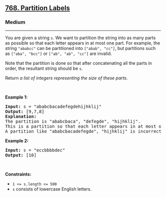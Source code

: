 <h2><a href="https://leetcode.com/problems/partition-labels/?envType=daily-question&envId=2025-03-30">768. Partition Labels</a></h2><h3>Medium</h3><hr><p>You are given a string <code>s</code>. We want to partition the string into as many parts as possible so that each letter appears in at most one part. For example, the string <code>&quot;ababcc&quot;</code> can be partitioned into <code>[&quot;abab&quot;, &quot;cc&quot;]</code>, but partitions such as <code>[&quot;aba&quot;, &quot;bcc&quot;]</code> or <code>[&quot;ab&quot;, &quot;ab&quot;, &quot;cc&quot;]</code> are invalid.</p>

<p>Note that the partition is done so that after concatenating all the parts in order, the resultant string should be <code>s</code>.</p>

<p>Return <em>a list of integers representing the size of these parts</em>.</p>

<p>&nbsp;</p>
<p><strong class="example">Example 1:</strong></p>

<pre>
<strong>Input:</strong> s = &quot;ababcbacadefegdehijhklij&quot;
<strong>Output:</strong> [9,7,8]
<strong>Explanation:</strong>
The partition is &quot;ababcbaca&quot;, &quot;defegde&quot;, &quot;hijhklij&quot;.
This is a partition so that each letter appears in at most one part.
A partition like &quot;ababcbacadefegde&quot;, &quot;hijhklij&quot; is incorrect, because it splits s into less parts.
</pre>

<p><strong class="example">Example 2:</strong></p>

<pre>
<strong>Input:</strong> s = &quot;eccbbbbdec&quot;
<strong>Output:</strong> [10]
</pre>

<p>&nbsp;</p>
<p><strong>Constraints:</strong></p>

<ul>
	<li><code>1 &lt;= s.length &lt;= 500</code></li>
	<li><code>s</code> consists of lowercase English letters.</li>
</ul>
